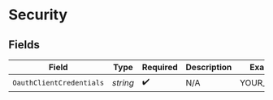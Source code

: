 # Security


## Fields

| Field                    | Type                     | Required                 | Description              | Example                  |
| ------------------------ | ------------------------ | ------------------------ | ------------------------ | ------------------------ |
| `OauthClientCredentials` | *string*                 | :heavy_check_mark:       | N/A                      | YOUR_TOKEN               |